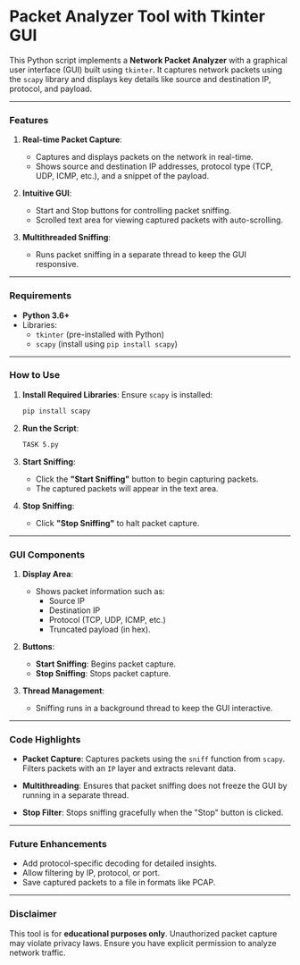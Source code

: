 # Packet Analyzer Tool with Tkinter GUI

This Python script implements a **Network Packet Analyzer** with a graphical user interface (GUI) built using `tkinter`. It captures network packets using the `scapy` library and displays key details like source and destination IP, protocol, and payload.

---

### **Features**
1. **Real-time Packet Capture**:
   - Captures and displays packets on the network in real-time.
   - Shows source and destination IP addresses, protocol type (TCP, UDP, ICMP, etc.), and a snippet of the payload.
   
2. **Intuitive GUI**:
   - Start and Stop buttons for controlling packet sniffing.
   - Scrolled text area for viewing captured packets with auto-scrolling.

3. **Multithreaded Sniffing**:
   - Runs packet sniffing in a separate thread to keep the GUI responsive.

---

### **Requirements**
- **Python 3.6+**
- Libraries:
  - `tkinter` (pre-installed with Python)
  - `scapy` (install using `pip install scapy`)

---

### **How to Use**
1. **Install Required Libraries**:
   Ensure `scapy` is installed:
   ```bash
   pip install scapy
   ```

2. **Run the Script**:
   ```bash
   TASK 5.py
   ```

3. **Start Sniffing**:
   - Click the **"Start Sniffing"** button to begin capturing packets.
   - The captured packets will appear in the text area.

4. **Stop Sniffing**:
   - Click **"Stop Sniffing"** to halt packet capture.

---

### **GUI Components**
1. **Display Area**:
   - Shows packet information such as:
     - Source IP
     - Destination IP
     - Protocol (TCP, UDP, ICMP, etc.)
     - Truncated payload (in hex).

2. **Buttons**:
   - **Start Sniffing**: Begins packet capture.
   - **Stop Sniffing**: Stops packet capture.

3. **Thread Management**:
   - Sniffing runs in a background thread to keep the GUI interactive.

---

### **Code Highlights**
- **Packet Capture**:
  Captures packets using the `sniff` function from `scapy`. Filters packets with an `IP` layer and extracts relevant data.
  
- **Multithreading**:
  Ensures that packet sniffing does not freeze the GUI by running in a separate thread.

- **Stop Filter**:
  Stops sniffing gracefully when the "Stop" button is clicked.

---

### **Future Enhancements**
- Add protocol-specific decoding for detailed insights.
- Allow filtering by IP, protocol, or port.
- Save captured packets to a file in formats like PCAP.

---

### **Disclaimer**
This tool is for **educational purposes only**. Unauthorized packet capture may violate privacy laws. Ensure you have explicit permission to analyze network traffic.
